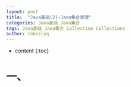 ```yaml
---
layout: post
title:  "Java基础(2)-Java集合原理"
categories: Java基础 Java集合
tags: Java基础 Java集合 Collection Collections
author: roboslyq
---
```

* content
{:toc}
# 一、
